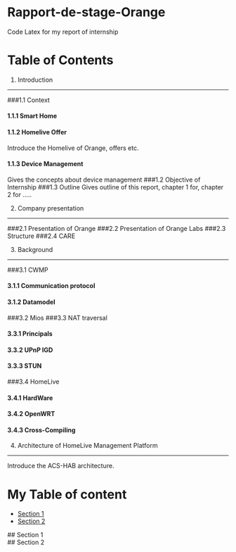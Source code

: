 # Rapport-de-stage-Orange
Code Latex for my report of internship

Table of Contents
===========================================================

1.  Introduction
----------------------------------------
###1.1 Context
####  1.1.1 Smart Home
####  1.1.2 Homelive Offer
Introduce the Homelive of Orange, offers etc.
####  1.1.3 Device Management
Gives the concepts about device management
###1.2 Objective of Internship
###1.3 Outline
Gives outline of this report, chapter 1 for, chapter 2 for …..

2.  Company presentation
-----------------------------------------
###2.1 Presentation of Orange
###2.2 Presentation of Orange Labs
###2.3 Structure
###2.4 CARE

3. Background
--------------------------------------------
###3.1 CWMP
####  3.1.1 Communication protocol
####  3.1.2 Datamodel

###3.2 Mios
###3.3 NAT traversal
####  3.3.1 Principals
####  3.3.2 UPnP IGD
####  3.3.3 STUN
###3.4 HomeLive
####  3.4.1 HardWare
####  3.4.2 OpenWRT
####  3.4.3 Cross-Compiling

4. Architecture of HomeLive Management Platform
-------------------------------------------------------
Introduce the ACS-HAB architecture.


# My Table of content
- [Section 1](#id-section1)
- [Section 2](#id-section2)

<div id='id-section1'/>
## Section 1
<div id='id-section2'/>
## Section 2
